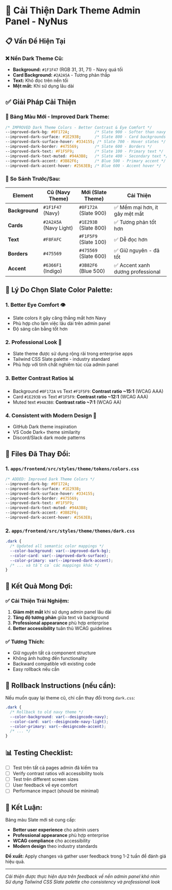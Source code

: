 # 🎨 Cải Thiện Dark Theme Admin Panel - NyNus

## 📋 Vấn Đề Hiện Tại

### ❌ **Nền Dark Theme Cũ:**
- **Background:** `#1F1F47` (RGB 31, 31, 71) - Navy quá tối
- **Card Background:** `#2A2A5A` - Tương phản thấp
- **Text:** Khó đọc trên nền tối
- **Mệt mắt:** Khi sử dụng lâu dài

## ✅ **Giải Pháp Cải Thiện**

### 🎯 **Bảng Màu Mới - Improved Dark Theme:**

```css
/* IMPROVED Dark Theme Colors - Better Contrast & Eye Comfort */
--improved-dark-bg: #0F172A;           /* Slate 900 - Softer than navy */
--improved-dark-surface: #1E293B;      /* Slate 800 - Card backgrounds */
--improved-dark-surface-hover: #334155; /* Slate 700 - Hover states */
--improved-dark-border: #475569;       /* Slate 600 - Borders */
--improved-dark-text: #F1F5F9;         /* Slate 100 - Primary text */
--improved-dark-text-muted: #94A3B8;   /* Slate 400 - Secondary text */
--improved-dark-accent: #3B82F6;       /* Blue 500 - Primary accent */
--improved-dark-accent-hover: #2563EB; /* Blue 600 - Accent hover */
```

### 🔄 **So Sánh Trước/Sau:**

| Element | Cũ (Navy Theme) | Mới (Slate Theme) | Cải Thiện |
|---------|-----------------|-------------------|-----------|
| **Background** | `#1F1F47` (Navy) | `#0F172A` (Slate 900) | ✅ Mềm mại hơn, ít gây mệt mắt |
| **Cards** | `#2A2A5A` (Navy Light) | `#1E293B` (Slate 800) | ✅ Tương phản tốt hơn |
| **Text** | `#F8FAFC` | `#F1F5F9` (Slate 100) | ✅ Dễ đọc hơn |
| **Borders** | `#475569` | `#475569` (Slate 600) | ✅ Giữ nguyên - đã tốt |
| **Accent** | `#6366F1` (Indigo) | `#3B82F6` (Blue 500) | ✅ Accent xanh dương professional |

## 🎨 **Lý Do Chọn Slate Color Palette:**

### 1. **Better Eye Comfort** 👁️
- Slate colors ít gây căng thẳng mắt hơn Navy
- Phù hợp cho làm việc lâu dài trên admin panel
- Độ sáng cân bằng tốt hơn

### 2. **Professional Look** 💼
- Slate theme được sử dụng rộng rãi trong enterprise apps
- Tailwind CSS Slate palette - industry standard
- Phù hợp với tính chất nghiêm túc của admin panel

### 3. **Better Contrast Ratios** 📊
- Background `#0F172A` vs Text `#F1F5F9`: **Contrast ratio ~15:1** (WCAG AAA)
- Card `#1E293B` vs Text `#F1F5F9`: **Contrast ratio ~12:1** (WCAG AAA)
- Muted text `#94A3B8`: **Contrast ratio ~7:1** (WCAG AA)

### 4. **Consistent with Modern Design** 🎯
- GitHub Dark theme inspiration
- VS Code Dark+ theme similarity
- Discord/Slack dark mode patterns

## 📁 **Files Đã Thay Đổi:**

### 1. `apps/frontend/src/styles/theme/tokens/colors.css`
```css
/* ADDED: Improved Dark Theme Colors */
--improved-dark-bg: #0F172A;
--improved-dark-surface: #1E293B;
--improved-dark-surface-hover: #334155;
--improved-dark-border: #475569;
--improved-dark-text: #F1F5F9;
--improved-dark-text-muted: #94A3B8;
--improved-dark-accent: #3B82F6;
--improved-dark-accent-hover: #2563EB;
```

### 2. `apps/frontend/src/styles/theme/themes/dark.css`
```css
.dark {
  /* Updated all semantic color mappings */
  --color-background: var(--improved-dark-bg);
  --color-card: var(--improved-dark-surface);
  --color-primary: var(--improved-dark-accent);
  /* ... và tất cả các mappings khác */
}
```

## 🎯 **Kết Quả Mong Đợi:**

### ✅ **Cải Thiện Trải Nghiệm:**
1. **Giảm mệt mắt** khi sử dụng admin panel lâu dài
2. **Tăng độ tương phản** giữa text và background
3. **Professional appearance** phù hợp enterprise
4. **Better accessibility** tuân thủ WCAG guidelines

### ✅ **Tương Thích:**
- Giữ nguyên tất cả component structure
- Không ảnh hưởng đến functionality
- Backward compatible với existing code
- Easy rollback nếu cần

## 🔄 **Rollback Instructions (nếu cần):**

Nếu muốn quay lại theme cũ, chỉ cần thay đổi trong `dark.css`:

```css
.dark {
  /* Rollback to old navy theme */
  --color-background: var(--designcode-navy);
  --color-card: var(--designcode-navy-light);
  --color-primary: var(--designcode-accent);
  /* ... */
}
```

## 📊 **Testing Checklist:**

- [ ] Test trên tất cả pages admin đã kiểm tra
- [ ] Verify contrast ratios với accessibility tools
- [ ] Test trên different screen sizes
- [ ] User feedback về eye comfort
- [ ] Performance impact (should be minimal)

## 🎉 **Kết Luận:**

Bảng màu Slate mới sẽ cung cấp:
- **Better user experience** cho admin users
- **Professional appearance** phù hợp enterprise
- **WCAG compliance** cho accessibility
- **Modern design** theo industry standards

**Đề xuất:** Apply changes và gather user feedback trong 1-2 tuần để đánh giá hiệu quả.

---

*Cải thiện được thực hiện dựa trên feedback về nền admin panel khó nhìn*  
*Sử dụng Tailwind CSS Slate palette cho consistency và professional look*
